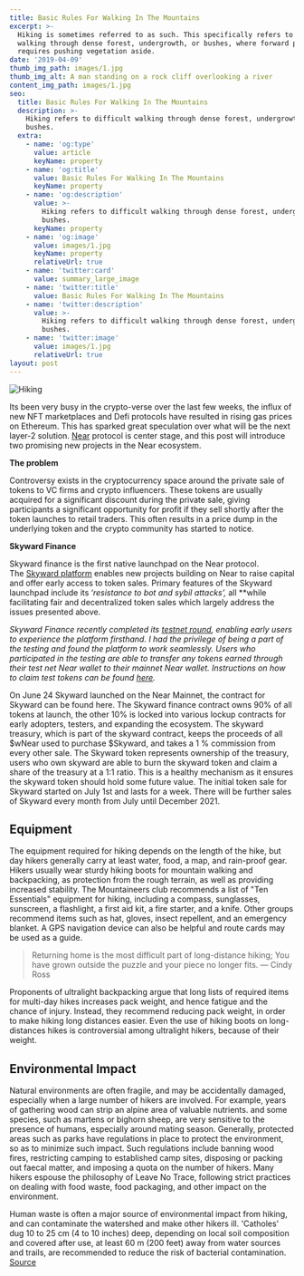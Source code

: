 ```yaml
---
title: Basic Rules For Walking In The Mountains
excerpt: >-
  Hiking is sometimes referred to as such. This specifically refers to difficult
  walking through dense forest, undergrowth, or bushes, where forward progress
  requires pushing vegetation aside.
date: '2019-04-09'
thumb_img_path: images/1.jpg
thumb_img_alt: A man standing on a rock cliff overlooking a river
content_img_path: images/1.jpg
seo:
  title: Basic Rules For Walking In The Mountains
  description: >-
    Hiking refers to difficult walking through dense forest, undergrowth, or
    bushes.
  extra:
    - name: 'og:type'
      value: article
      keyName: property
    - name: 'og:title'
      value: Basic Rules For Walking In The Mountains
      keyName: property
    - name: 'og:description'
      value: >-
        Hiking refers to difficult walking through dense forest, undergrowth, or
        bushes.
      keyName: property
    - name: 'og:image'
      value: images/1.jpg
      keyName: property
      relativeUrl: true
    - name: 'twitter:card'
      value: summary_large_image
    - name: 'twitter:title'
      value: Basic Rules For Walking In The Mountains
    - name: 'twitter:description'
      value: >-
        Hiking refers to difficult walking through dense forest, undergrowth, or
        bushes.
    - name: 'twitter:image'
      value: images/1.jpg
      relativeUrl: true
layout: post
---
```


![Hiking](/images/2.jpg)

Its been very busy in the crypto-verse over the last few weeks, the influx of new NFT marketplaces and Defi protocols have resulted in rising gas prices on Ethereum. This has sparked great speculation over what will be the next layer-2 solution. [Near](http://near.org/) protocol is center stage, and this post will introduce two promising new projects in the Near ecosystem.

**The problem**

Controversy exists in the cryptocurrency space around the private sale of tokens to VC firms and crypto influencers. These tokens are usually acquired for a significant discount during the private sale, giving participants a significant opportunity for profit if they sell shortly after the token launches to retail traders. This often results in a price dump in the underlying token and the crypto community has started to notice.

**Skyward Finance**

Skyward finance is the first native launchpad on the Near protocol. The [Skyward platform](https://skyward.finance/launchpad/) enables new projects building on Near to raise capital and offer early access to token sales. Primary features of the Skyward launchpad include its ‘*resistance to bot and sybil attacks’,* all **while facilitating fair and decentralized token sales which largely address the issues presented above.

*Skyward Finance recently completed its [testnet round](https://skyward.finance/the-testing-is-done/), enabling early users to experience the platform firsthand. I had the privilege of being a part of the testing and found the platform to work seamlessly. Users who participated in the testing are able to transfer any tokens earned through their test net Near wallet to their mainnet Near wallet. Instructions on how to claim test tokens can be found [here](https://skyward.finance/claim-testnet-skyward/).*

On June 24 Skyward launched on the Near Mainnet, the contract for Skyward can be found here. The Skyward finance contract owns 90% of all tokens at launch, the other 10% is locked into various lockup contracts for early adopters, testers, and expanding the ecosystem. The skyward treasury, which is part of the skyward contract, keeps the proceeds of all $wNear used to purchase $Skyward, and takes a 1 % commission from every other sale. The Skyward token represents ownership of the treasury, users who own skyward are able to burn the skyward token and claim a share of the treasury at a 1:1 ratio. This is a healthy mechanism as it ensures the skyward token should hold some future value. The initial token sale for Skyward started on July 1st and lasts for a week. There will be further sales of Skyward every month from July until December 2021.


## Equipment

The equipment required for hiking depends on the length of the hike, but day hikers generally carry at least water, food, a map, and rain-proof gear. Hikers usually wear sturdy hiking boots for mountain walking and backpacking, as protection from the rough terrain, as well as providing increased stability. The Mountaineers club recommends a list of "Ten Essentials" equipment for hiking, including a compass, sunglasses, sunscreen, a flashlight, a first aid kit, a fire starter, and a knife. Other groups recommend items such as hat, gloves, insect repellent, and an emergency blanket. A GPS navigation device can also be helpful and route cards may be used as a guide.

> Returning home is the most difficult part of long-distance hiking; You have grown outside the puzzle and your piece no longer fits. ― Cindy Ross

Proponents of ultralight backpacking argue that long lists of required items for multi-day hikes increases pack weight, and hence fatigue and the chance of injury. Instead, they recommend reducing pack weight, in order to make hiking long distances easier. Even the use of hiking boots on long-distances hikes is controversial among ultralight hikers, because of their weight.

## Environmental Impact

Natural environments are often fragile, and may be accidentally damaged, especially when a large number of hikers are involved. For example, years of gathering wood can strip an alpine area of valuable nutrients. and some species, such as martens or bighorn sheep, are very sensitive to the presence of humans, especially around mating season. Generally, protected areas such as parks have regulations in place to protect the environment, so as to minimize such impact. Such regulations include banning wood fires, restricting camping to established camp sites, disposing or packing out faecal matter, and imposing a quota on the number of hikers. Many hikers espouse the philosophy of Leave No Trace, following strict practices on dealing with food waste, food packaging, and other impact on the environment.

Human waste is often a major source of environmental impact from hiking, and can contaminate the watershed and make other hikers ill. 'Catholes' dug 10 to 25 cm (4 to 10 inches) deep, depending on local soil composition and covered after use, at least 60 m (200 feet) away from water sources and trails, are recommended to reduce the risk of bacterial contamination. [Source](https://en.wikipedia.org/wiki/Hiking)